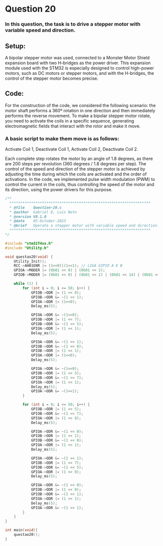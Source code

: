 # Question 20

### In this question, the task is to drive a stepper motor with variable speed and direction.

## Setup:
A bipolar stepper motor was used, connected to a Monster Motor Shield expansion board with two H-bridges as the power driver. This expansion module used with the STM32 is especially designed to control high-power motors, such as DC motors or stepper motors, and with the H-bridges, the control of the stepper motor becomes precise.

## Code:
For the construction of the code, we considered the following scenario: the motor shaft performs a 360º rotation in one direction and then immediately performs the reverse movement.
To make a bipolar stepper motor rotate, you need to activate the coils in a specific sequence, generating electromagnetic fields that interact with the rotor and make it move.

### A basic script to make them move is as follows: 
Activate Coil 1, Deactivate Coil 1, Activate Coil 2, Deactivate Coil 2.

Each complete step rotates the motor by an angle of 1.8 degrees, as there are 200 steps per revolution (360 degrees / 1.8 degrees per step).
The control of the speed and direction of the stepper motor is achieved by adjusting the time during which the coils are activated and the order of activations. In the code, we implemented pulse width modulation (PWM) to control the current in the coils, thus controlling the speed of the motor and its direction, using the power drivers for this purpose.

````C 
/**
  *****************************************************************
  * @file    Question-20.c 
  * @author  Gabriel D, Luiz Neto
  * @version V0.1.0
  * @date    05-October-2023
  * @brief   Operate a stepper motor with variable speed and direction.
  *****************************************************************
*/

#include "stm32f4xx.h"
#include "Utility.h"

void questao20(void) {
	Utility_Init();
	RCC->AHB1ENR |= (1<<0)|(1<<1); // LIGA GIPIO A E B
	GPIOA->MODER |= (0b01 << 0) | (0b01 << 2);
	GPIOB->MODER |= (0b01 << 0) | (0b01 << 2) | (0b01 << 14) | (0b01 << 10);

	while (1) {
		for (int i = 0; i <= 50; i++) {
			GPIOB->ODR |= (1 << 0);
			GPIOB->ODR &= ~(1 << 1);
			GPIOA->ODR |= (1<<0);
			Delay_ms(5);

			GPIOA->ODR &= ~(1<<0);
			GPIOB->ODR |= (1 << 7);
			GPIOB->ODR &= ~(1 << 5);
			GPIOA->ODR |= (1 << 1);
			Delay_ms(5);

			GPIOA->ODR &= ~(1 << 1);
			GPIOB->ODR &= ~(1 << 0);
			GPIOB->ODR |= (1 << 1);
			GPIOA->ODR |= (1<<0);
			Delay_ms(5);

			GPIOA->ODR &= ~(1<<0);
			GPIOB->ODR |= (1 << 5);
			GPIOB->ODR &= ~(1 << 7);
			GPIOA->ODR |= (1 << 1);
			Delay_ms(5);
			GPIOA->ODR &= ~(1<<1);
		}

		for (int i = 0; i <= 50; i++) {
			GPIOB->ODR |= (1 << 5);
			GPIOB->ODR &= ~(1 << 7);
			GPIOA->ODR |= (1 << 0);
			Delay_ms(5);

			GPIOA->ODR &= ~(1 << 0);
			GPIOB->ODR |= (1 << 1);
			GPIOB->ODR &= ~(1 << 0);
			GPIOA->ODR |= (1 << 1);
			Delay_ms(5);

			GPIOA->ODR &= ~(1 << 1);
			GPIOB->ODR |= (1 << 7);
			GPIOB->ODR &= ~(1 << 5);
			GPIOA->ODR |= (1 << 0);
			Delay_ms(5);

			GPIOA->ODR &= ~(1 << 0);
			GPIOB->ODR |= (1 << 0);
			GPIOB->ODR &= ~(1 << 1);
			GPIOA->ODR |= (1 << 1);
			Delay_ms(5);
			GPIOA->ODR &= ~(1 << 1);
		}
	}
}

int main(void){
    questao20();
}
````
